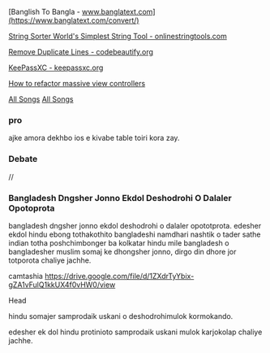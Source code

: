 [Banglish To Bangla - www.banglatext.com](https://www.banglatext.com/convert/)

[String Sorter World's Simplest String Tool - onlinestringtools.com](https://onlinestringtools.com/sort-strings)

[Remove Duplicate Lines - codebeautify.org](https://codebeautify.org/remove-duplicate-lines)

[KeePassXC - keepassxc.org](https://keepassxc.org/download/#mac)

[How to refactor massive view controllers](https://www.hackingwithswift.com/articles/159/how-to-refactor-massive-view-controllers)

[All Songs](https://www.youtube.com/channel/UCr1HqqEedUweVIQcLjPEgAw)
[All Songs](https://youtu.be/7OvleaW-vFg?list=PLdUPdy5D4Gxxd9ldPLYXnLVsNGPWt-ZrW)

### pro

ajke amora dekhbo ios e kivabe table toiri kora zay.

### Debate

//

### Bangladesh Dngsher Jonno Ekdol Deshodrohi O Dalaler Opotoprota

bangladesh dngsher jonno ekdol deshodrohi o dalaler opototprota. edesher ekdol hindu ebong tothakothito bangladeshi namdhari nashtik o tader sathe indian totha poshchimbonger ba kolkatar hindu mile bangladesh o bangladesher muslim somaj ke dhongsher jonno, dirgo din dhore jor totporota chaliye jachhe.

camtashia
https://drive.google.com/file/d/1ZXdrTyYbix-gZA1vFulQ1kkUX4f0vHW0/view

Head

hindu somajer samprodaik uskani o deshodrohimulok kormokando.

edesher ek dol hindu protinioto samprodaik uskani mulok karjokolap chaliye jachhe.
